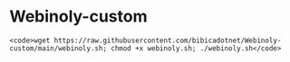 # Webinoly-custom
```
<code>wget https://raw.githubusercontent.com/bibicadotnet/Webinoly-custom/main/webinoly.sh; chmod +x webinoly.sh; ./webinoly.sh</code>
```
